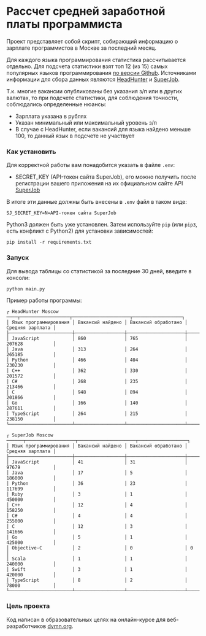# Рассчет средней заработной платы программиста

Проект представляет собой скрипт, собирающий информацию о зарплате программистов в Москве за последний месяц.

Для каждого языка программирования статистика рассчитывается отдельно. Для подсчета статистики взят топ 12 (из 15) самых популярных языков
программирования [по версии Github](https://habr.com/ru/post/310262/).
Источниками информации для сбора данных являются [HeadHunter](https://www.hh.ru) и [SuperJob](https://www.superjob.ru).

Т.к. многие вакансии опубликованы без указания з/п или в других валютах, то при подсчете статистики, для соблюдения точности,
соблюдались определенные нюансы:

 - Зарплата указана в рублях
 - Указан минимальный или максимальный уровень з/п
 - В случае с HeadHunter, если вакансий для языка найдено меньше 100, то данный язык в подсчете не участвует

### Как установить

Для корректной работы вам понадобится указать в файле ```.env```:

- SECRET_KEY (API-токен сайта SuperJob), его можно получить после регистрации вашего приложения на их официальном сайте API [SuperJob](https://api.superjob.ru)

В итоге эти данные должны быть внесены в ```.env``` файл в таком виде:
```
SJ_SECRET_KEY=N=API-токен сайта SuperJob
```

Python3 должен быть уже установлен. 
Затем используйте `pip` (или `pip3`, есть конфликт с Python2) для установки зависимостей:
```
pip install -r requirements.txt
```
### Запуск
Для вывода таблицы со статистикой за последние 30 дней, введите в консоли:

```commandline
python main.py
```

 Пример работы программы:
```commandline
┌ HeadHunter Moscow ────┬──────────────────┬─────────────────────┬──────────────────┐
│ Язык программирования │ Вакансий найдено │ Вакансий обработано │ Средняя зарплата │
├───────────────────────┼──────────────────┼─────────────────────┼──────────────────┤
│ JavaScript            │ 860              │ 765                 │ 207628           │
│ Java                  │ 313              │ 264                 │ 265185           │
│ Python                │ 466              │ 404                 │ 230230           │
│ C++                   │ 362              │ 330                 │ 201572           │
│ C#                    │ 268              │ 235                 │ 213466           │
│ C                     │ 948              │ 894                 │ 201866           │
│ Go                    │ 166              │ 140                 │ 287611           │
│ TypeScript            │ 264              │ 215                 │ 238150           │
└───────────────────────┴──────────────────┴─────────────────────┴──────────────────┘

┌ SuperJob Moscow ──────┬──────────────────┬─────────────────────┬──────────────────┐
│ Язык программирования │ Вакансий найдено │ Вакансий обработано │ Средняя зарплата │
├───────────────────────┼──────────────────┼─────────────────────┼──────────────────┤
│ JavaScript            │ 41               │ 31                  │ 97679            │
│ Java                  │ 17               │ 5                   │ 186000           │
│ Python                │ 36               │ 23                  │ 117699           │
│ Ruby                  │ 3                │ 1                   │ 450000           │
│ C++                   │ 12               │ 4                   │ 158250           │
│ C#                    │ 4                │ 4                   │ 255000           │
│ C                     │ 12               │ 3                   │ 141666           │
│ Go                    │ 5                │ 1                   │ 425000           │
│ Objective-C           │ 2                │ 0                   │ 0                │
│ Scala                 │ 1                │ 1                   │ 240000           │
│ Swift                 │ 3                │ 1                   │ 420000           │
│ TypeScript            │ 8                │ 2                   │ 78000            │
└───────────────────────┴──────────────────┴─────────────────────┴──────────────────┘
```

### Цель проекта

Код написан в образовательных целях на онлайн-курсе для веб-разработчиков [dvmn.org](https://dvmn.org/).